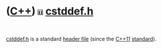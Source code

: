 
 

 

 

 

 

([C++](Cpp.md)) ![C++11](PicCpp11.png) [cstddef.h](CppCstddefH.md)
====================================================================

 

[cstddef.h](CppCstddefH.md) is a standard [header
file](CppHeaderFile.md) (since the [C++11](Cpp11.md)
[standard](CppStandard.md)).

 

 

 

 

 

 

 

